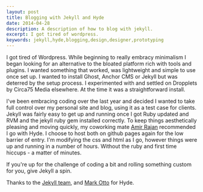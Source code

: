 ```yaml
---
layout: post
title: Blogging with Jekyll and Hyde
date: 2014-04-28
description: A description of how to blog with jekyll.
excerpt: I got tired of wordpress.
keywords: jekyll,hyde,blogging,design,designer,prototyping
---
```


I got tired of Wordpress.  While beginning to really embracy minimalism I began looking for an alternative to the bloated platform rich with tools and plugins.  I wanted something that worked, was lightweight and simple to use once set up.  I wanted to install Ghost, Anchor CMS or Jekyll but was deterred by the setup process.  I experimented with and settled on Dropplets by Circa75 Media elsewhere.  At the time it was a straightforward install.

I've been embracing coding over the last year and decided I wanted to take full control over my personal site and blog, using it as a test case for clients.  Jekyll was fairly easy to get up and running once I got Ruby updated and RVM and the jekyll ruby gem installed correctly.  To keep things aesthetically pleasing and moving quickly, my coworking mate <a href="http://www.amirrajan.net">Amir Rajan</a> recommended I go with Hyde.  I choose to host both on github pages again for the low barrier of entry.  I'm modifying the css and html as I go, however things were up and running in a number of hours.  Without the ruby and first time hiccups - a matter of minutes.

If you're up for the challenge of coding a bit and rolling something custom for you, give Jekyll a spin.

Thanks to the <a href="https://github.com/jekyll">Jekyll team</a>, and <a href="http://markdotto.com/">Mark Otto</a> for Hyde.

